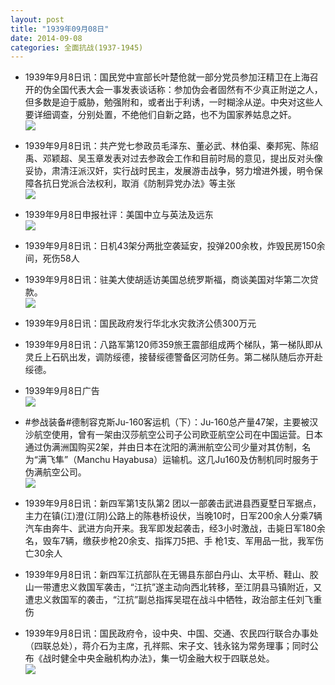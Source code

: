 ```yaml
---
layout: post
title: "1939年09月08日"
date: 2014-09-08
categories: 全面抗战(1937-1945)
---
```


<meta name="referrer" content="no-referrer" />

- 1939年9月8日讯：国民党中宣部长叶楚伧就一部分党员参加汪精卫在上海召开的伪全国代表大会一事发表谈话称：参加伪会者固然有不少真正附逆之人，但多数是迫于威胁，勉强附和，或者出于利诱，一时糊涂从逆。中央对这些人要详细调查，分别处置，不绝他们自新之路，也不为国家养姑息之奸。 <br/><img src="https://ww3.sinaimg.cn/large/aca367d8jw1ek5gzb1kkvj20hs0nkacy.jpg" />

- 1939年9月8日讯：共产党七参政员毛泽东、董必武、林伯渠、秦邦宪、陈绍禹、邓颖超、吴玉章发表对过去参政会工作和目前时局的意见，提出反对头像妥协，肃清汪派汉奸，实行战时民主，发展游击战争，努力增进外援，明令保障各抗日党派合法权利，取消《防制异党办法》等主张 <br/><img src="https://ww1.sinaimg.cn/large/aca367d8jw1ek5f98g9z3j205g1g942m.jpg" />

- 1939年9月8日申报社评：美国中立与英法及远东 <br/><img src="https://ww3.sinaimg.cn/large/aca367d8jw1ek5e32xwukj20st0y67t5.jpg" />

- 1939年9月8日讯：日机43架分两批空袭延安，投弹200余枚，炸毁民房150余间，死伤58人 

- 1939年9月8日讯：驻美大使胡适访美国总统罗斯福，商谈美国对华第二次贷款。 <br/><img src="https://ww2.sinaimg.cn/large/aca367d8jw1ek5brjo9hnj20b40g8767.jpg" />

- 1939年9月8日讯：国民政府发行华北水灾救济公债300万元 

- 1939年9月8日讯：八路军第120师359旅王震部组成两个梯队，第一梯队即从灵丘上石矾出发，调防绥德，接替绥德警备区河防任务。第二梯队随后亦开赴绥德。 

- 1939年9月8日广告 <br/><img src="https://ww4.sinaimg.cn/large/aca367d8jw1ek4wqi307cj20700htdhq.jpg" />

- #参战装备#德制容克斯Ju-160客运机（下）：Ju-160总产量47架，主要被汉沙航空使用，曾有一架由汉莎航空公司子公司欧亚航空公司在中国运营。日本通过伪满洲国购买2架，并由日本在沈阳的满洲航空公司少量对其仿制，名为“满飞隼”（Manchu Hayabusa）运输机。这几Ju160及仿制机同时服务于伪满航空公司。 <br/><img src="https://ww4.sinaimg.cn/large/aca367d8jw1ek4u5leul9j20dc0h476h.jpg" />

- 1939年9月8日讯：新四军第1支队第2 团以一部袭击武进县西夏墅日军据点，主力在镇(江)澄(江阴)公路上的陈巷桥设伏，当晚10时，日军200余人分乘7辆汽车由奔牛、武进方向开来。我军即发起袭击，经3小时激战，击毙日军180余名，毁车7辆，缴获步枪20余支、指挥刀5把、手 枪1支、军用品一批，我军伤亡30余人 

- 1939年9月8日讯：新四军江抗部队在无锡县东部白丹山、太平桥、鞋山、胶山一带遭忠义救国军袭击，“江抗”遂主动向西北转移，至江阴县马镇附近，又遭忠义救国军的袭击，“江抗”副总指挥吴琨在战斗中牺牲，政治部主任刘飞重伤 

- 1939年9月8日讯：国民政府令，设中央、中国、交通、农民四行联合办事处（四联总处），蒋介石为主席，孔祥熙、宋子文、钱永铭为常务理事；同时公布《战时健全中央金融机构办法》，集一切金融大权于四联总处。 <br/><img src="https://ww4.sinaimg.cn/large/aca367d8jw1ek4p87tylbj206a0vpdhz.jpg" />

